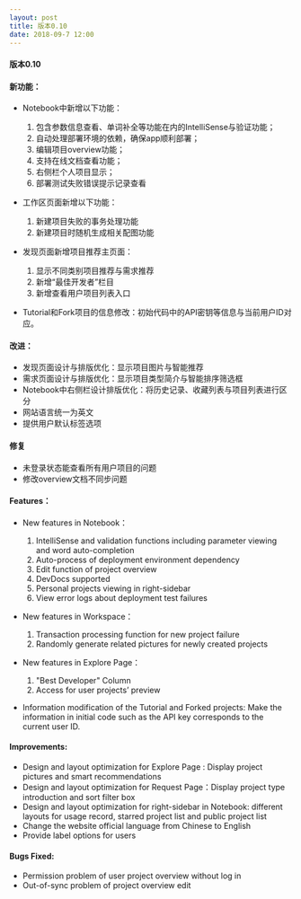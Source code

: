 ```yaml
---
layout: post
title: 版本0.10
date: 2018-09-7 12:00
---
```

#### 版本0.10
#### 新功能：
- Notebook中新增以下功能：
   1. 包含参数信息查看、单词补全等功能在内的IntelliSense与验证功能；
   2. 自动处理部署环境的依赖，确保app顺利部署；
   3. 编辑项目overview功能；
   4. 支持在线文档查看功能；
   5. 右侧栏个人项目显示；
   6. 部署测试失败错误提示记录查看

- 工作区页面新增以下功能：
   1. 新建项目失败的事务处理功能
   2. 新建项目时随机生成相关配图功能

- 发现页面新增项目推荐主页面：
   1. 显示不同类别项目推荐与需求推荐
   2. 新增“最佳开发者”栏目
   3. 新增查看用户项目列表入口

- Tutorial和Fork项目的信息修改：初始代码中的API密钥等信息与当前用户ID对应。

#### 改进：
- 发现页面设计与排版优化：显示项目图片与智能推荐
- 需求页面设计与排版优化：显示项目类型简介与智能排序筛选框
- Notebook中右侧栏设计排版优化：将历史记录、收藏列表与项目列表进行区分
- 网站语言统一为英文
- 提供用户默认标签选项

#### 修复
- 未登录状态能查看所有用户项目的问题
- 修改overview文档不同步问题

#### Features：
- New features in Notebook：
   1. IntelliSense and validation functions including parameter viewing and word auto-completion
   2. Auto-process of deployment environment dependency
   3. Edit function of project overview 
   4. DevDocs supported 
   5. Personal projects viewing in right-sidebar 
   6. View error logs about deployment test failures

- New features in Workspace：
   1. Transaction processing function for new project failure
   2. Randomly generate related pictures for newly created projects

- New features in Explore Page：
   1. "Best Developer" Column
   2. Access for user projects’ preview

- Information modification of the Tutorial and Forked projects: Make the information in initial code such as the API key corresponds to the current user ID.

#### Improvements:
- Design and layout optimization for Explore Page : Display project pictures and smart recommendations
- Design and layout optimization for Request Page：Display project type introduction and sort filter box
- Design and layout optimization for right-sidebar in Notebook: different layouts for usage record, starred project list and public project list
- Change the website official language from Chinese to English
- Provide label options for users

#### Bugs Fixed:
- Permission problem of user project overview without log in
- Out-of-sync problem of project overview edit
